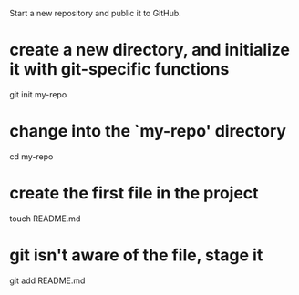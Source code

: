 Start a new repository and public it to GitHub.
# create a new directory, and initialize it with git-specific functions
git init my-repo

# change into the `my-repo' directory
cd my-repo

# create the first file in the project
touch README.md

# git isn't aware of the file, stage it
git add README.md

